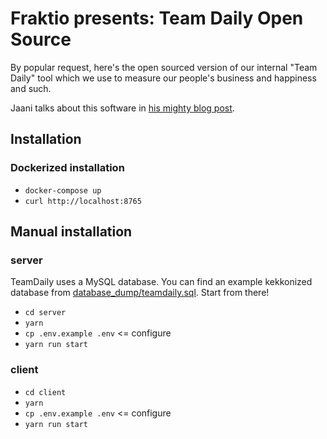 # Fraktio presents: Team Daily Open Source

By popular request, here's the open sourced version of our internal "Team Daily" tool which we use
to measure our people's business and happiness and such.

Jaani talks about this software in [his mighty blog post](https://fraktio.fi/blogi/sisainen-kehitys-case-teamdaily/).

## Installation

### Dockerized installation

* `docker-compose up`
* `curl http://localhost:8765`

## Manual installation

### server

TeamDaily uses a MySQL database. You can find an example kekkonized
database from [database_dump/teamdaily.sql](database_dump/teamdaily.sql).
Start from there!

* `cd server`
* `yarn`
* `cp .env.example .env` <= configure
* `yarn run start`

### client

* `cd client`
* `yarn`
* `cp .env.example .env` <= configure
* `yarn run start`
